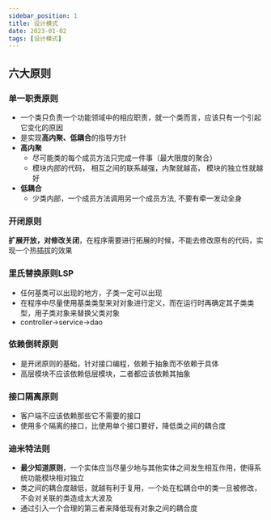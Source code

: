 ```yaml
---
sidebar_position: 1
title: 设计模式
date: 2023-01-02
tags: [设计模式]
---
```


## 六大原则 

### 单一职责原则 

- 一个类只负责一个功能领域中的相应职责，就一个类而言，应该只有一个引起它变化的原因
- 是实现**高内聚、低耦合**的指导方针
- **高内聚**
  - 尽可能类的每个成员方法只完成一件事（最大限度的聚合）
  - 模块内部的代码， 相互之间的联系越强，内聚就越高， 模块的独立性就越好
- **低耦合**
  - 少类内部，一个成员方法调用另一个成员方法, 不要有牵一发动全身 

### 开闭原则 

**扩展开放，对修改关闭**，在程序需要进行拓展的时候，不能去修改原有的代码，实现一个热插拔的效果 

### 里氏替换原则LSP 

- 任何基类可以出现的地方，子类一定可以出现
- 在程序中尽量使用基类类型来对对象进行定义，而在运行时再确定其子类类型，用子类对象来替换父类对象
- controller->service->dao 

### 依赖倒转原则 

- 是开闭原则的基础，针对接口编程，依赖于抽象而不依赖于具体
- 高层模块不应该依赖低层模块，二者都应该依赖其抽象 

### 接口隔离原则 

- 客户端不应该依赖那些它不需要的接口
- 使用多个隔离的接口，比使用单个接口要好，降低类之间的耦合度 

### 迪米特法则 

- **最少知道原则**，一个实体应当尽量少地与其他实体之间发生相互作用，使得系统功能模块相对独立
- 类之间的耦合度越低，就越有利于复用，一个处在松耦合中的类一旦被修改，不会对关联的类造成太大波及
- 通过引入一个合理的第三者来降低现有对象之间的耦合度